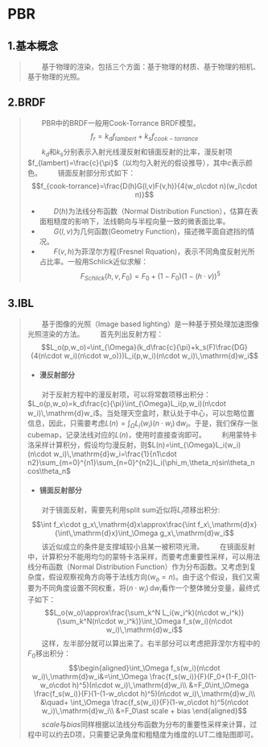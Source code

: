 # PBR

## 1.基本概念
> &emsp;&emsp;基于物理的渲染，包括三个方面：基于物理的材质、基于物理的相机、基于物理的光照。

## 2.BRDF
> &emsp;&emsp;PBR中的BRDF一般用Cook-Torrance BRDF模型。
> $$f_r=k_df_{lambert}+k_sf_{cook-torrance}$$
> &emsp;&emsp;$k_d$和$k_s$分别表示入射光线漫反射和镜面反射的比率，漫反射项$f_{lambert}=\frac{c}{\pi}$（以均匀入射光的假设推导），其中$c$表示颜色。
> &emsp;&emsp;镜面反射部分形式如下：
> $$f_{cook-torrance}=\frac{D(h)G(l,v)F(v,h)}{4(w_o\cdot n)(w_i\cdot n)}$$
> + &emsp;&emsp;$D(h)$为法线分布函数（Normal Distribution Function），估算在表面粗糙度的影响下，法线朝向与半程向量一致的微表面比率。
> + &emsp;&emsp;$G(l, v)$为几何函数(Geometry Function)，描述微平面自遮挡的情况。
> + &emsp;&emsp;$F(v, h)$为菲涅尔方程(Fresnel Rquation)，表示不同角度反射光所占比率。一般用Schlick近似求解：
> $$F_{Schlick}(h, v, F_0)=F_0+(1-F_0)(1-(h\cdot v))^5  $$

## 3.IBL
> &emsp;&emsp;基于图像的光照（Image based lighting）是一种基于预处理加速图像光照渲染的方法。
> &emsp;&emsp;首先列出反射方程：
> $$L_o(p,w_o)=\int_{\Omega}(k_d\frac{c}{\pi}+k_s(F)\frac{DG}{4(n\cdot w_i)(n\cdot w_o)})L_i(p,w_i)(n\cdot w_i)\,\mathrm{d}w_i$$
> + #### 漫反射部分
> &emsp;&emsp;对于反射方程中的漫反射项，可以将常数项移出积分：$L_o(p,w_o)=k_d\frac{c}{\pi}\int_{\Omega}L_i(p,w_i)(n\cdot w_i)\,\mathrm{d}w_i$。当处理天空盒时，默认处于中心，可以忽略位置信息，因此，只需要考虑$L(n)=\int_{\Omega}L_i(w_i)(n\cdot w_i)\,\mathrm{d}w_i$。于是，我们保存一张cubemap，记录法线对应的$L(n)$，使用时直接查询即可。
> &emsp;&emsp;利用蒙特卡洛采样计算积分，假设均匀漫反射，则$L(n)=\int_{\Omega}L_i(w_i)(n\cdot w_i)\,\mathrm{d}w_i=\frac{1}{n1\cdot n2}\sum_{m=0}^{n1}\sum_{n=0}^{n2}L_i(\phi_m,\theta_n)sin\theta_n cos\theta_n$
> + #### 镜面反射部分
> &emsp;&emsp;对于镜面反射，需要先利用split sum近似将$L_i$项移出积分:
> $$\int f_x\cdot g_x\,\mathrm{d}x\approx\frac{\int f_x\,\mathrm{d}x}{\int\,\mathrm{d}x}\int_\Omega g_x\,\mathrm{d}w_i$$
> &emsp;&emsp;该近似成立的条件是支撑域较小且某一被积项光滑。
> &emsp;&emsp;在镜面反射中，计算积分不能用均匀的蒙特卡洛采样，而要考虑重要性采样，可以用法线分布函数（Normal Distribution Function）作为分布函数。又考虑到复杂度，假设观察视角方向等于法线方向$(w_o=n)$。由于这个假设，我们又需要为不同角度设置不同权重，将$(n\cdot w_i)\,\mathrm{d}w_i$看作一个整体微分变量，最终式子如下：
> $$L_o(w_o)\approx\frac{\sum_k^N L_i(w_i^k)(n\cdot w_i^k)}{\sum_k^N(n\cdot w_i^k)}\int_\Omega f_s(w_i)(n\cdot w_i)\,\mathrm{d}w_i$$
> &emsp;&emsp;这样，左半部分就可以算出来了。右半部分可以考虑把菲涅尔方程中的$F_0$移出积分：
> $$\begin{aligned}\int_\Omega f_s(w_i)(n\cdot w_i)\,\mathrm{d}w_i&=\int_\Omega \frac{f_s(w_i)}{F}(F_0+(1-F_0)(1-w_o\cdot h)^5)(n\cdot w_i)\,\mathrm{d}w_i\\ &=F_0\int_\Omega \frac{f_s(w_i)}{F}(1-(1-w_o\cdot h)^5)(n\cdot w_i)\,\mathrm{d}w_i\\ &\quad+ \int_\Omega \frac{f_s(w_i)}{F}(1-w_o\cdot h)^5(n\cdot w_i)\,\mathrm{d}w_i\\ &=F_0\ast scale + bias \end{aligned}$$
> &emsp;&emsp;$scale$与$bias$同样根据以法线分布函数为分布的重要性采样来计算，过程中可以约去D项，只需要记录角度和粗糙度为维度的LUT二维贴图即可。